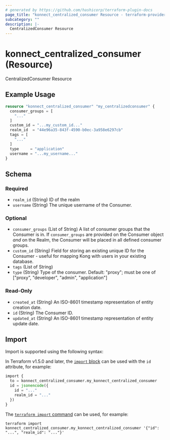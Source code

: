 ```yaml
---
# generated by https://github.com/hashicorp/terraform-plugin-docs
page_title: "konnect_centralized_consumer Resource - terraform-provider-konnect"
subcategory: ""
description: |-
  CentralizedConsumer Resource
---
```


# konnect_centralized_consumer (Resource)

CentralizedConsumer Resource

## Example Usage

```terraform
resource "konnect_centralized_consumer" "my_centralizedconsumer" {
  consumer_groups = [
    "..."
  ]
  custom_id = "...my_custom_id..."
  realm_id  = "44e96a35-843f-4590-b0ec-3a958e6297cb"
  tags = [
    "..."
  ]
  type     = "application"
  username = "...my_username..."
}
```

<!-- schema generated by tfplugindocs -->
## Schema

### Required

- `realm_id` (String) ID of the realm
- `username` (String) The unique username of the Consumer.

### Optional

- `consumer_groups` (List of String) A list of consumer groups that the Consumer is in.
If `consumer_groups` are provided on the Consumer object _and_ on the Realm, the Consumer will be placed in all defined consumer groups.
- `custom_id` (String) Field for storing an existing unique ID for the Consumer - useful for mapping Kong with users in your existing database.
- `tags` (List of String)
- `type` (String) Type of the consumer. Default: "proxy"; must be one of ["proxy", "developer", "admin", "application"]

### Read-Only

- `created_at` (String) An ISO-8601 timestamp representation of entity creation date.
- `id` (String) The Consumer ID.
- `updated_at` (String) An ISO-8601 timestamp representation of entity update date.

## Import

Import is supported using the following syntax:

In Terraform v1.5.0 and later, the [`import` block](https://developer.hashicorp.com/terraform/language/import) can be used with the `id` attribute, for example:

```terraform
import {
  to = konnect_centralized_consumer.my_konnect_centralized_consumer
  id = jsonencode({
    id = "..."
    realm_id = "..."
  })
}
```

The [`terraform import` command](https://developer.hashicorp.com/terraform/cli/commands/import) can be used, for example:

```shell
terraform import konnect_centralized_consumer.my_konnect_centralized_consumer '{"id": "...", "realm_id": "..."}'
```
